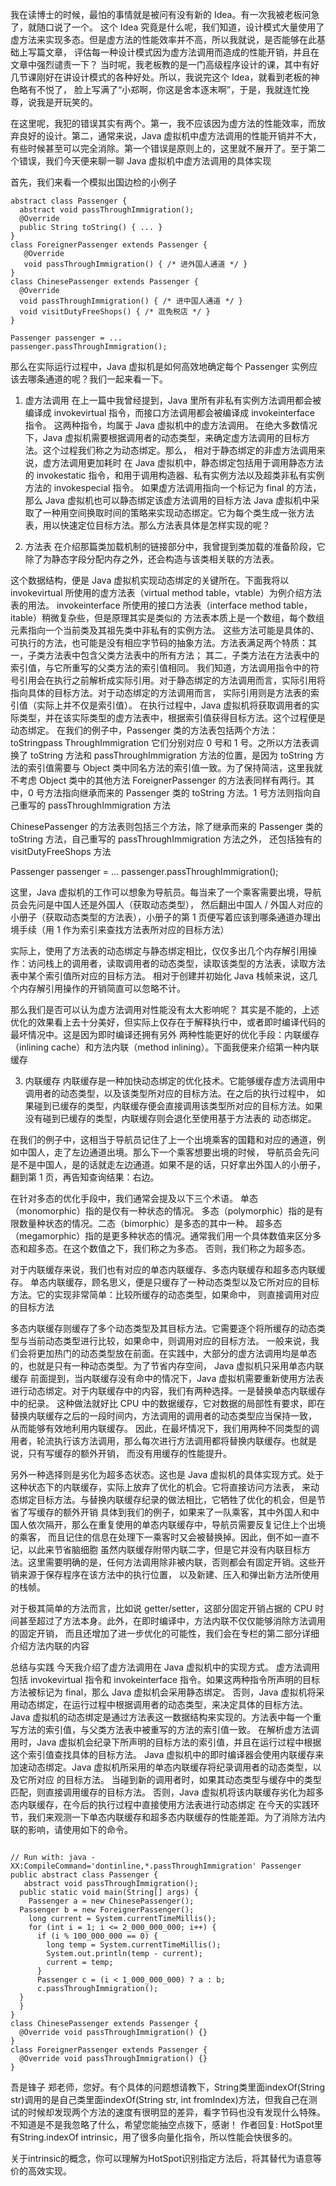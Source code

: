 我在读博士的时候，最怕的事情就是被问有没有新的 Idea。有一次我被老板问急了，就随口说了一个。
这个 Idea 究竟是什么呢，我们知道，设计模式大量使用了虚方法来实现多态。但是虚方法的性能效率并不高，所以我就说，是否能够在此基础上写篇文章，
评估每一种设计模式因为虚方法调用而造成的性能开销，并且在文章中强烈谴责一下？
当时呢，我老板教的是一门高级程序设计的课，其中有好几节课刚好在讲设计模式的各种好处。所以，我说完这个 Idea，就看到老板的神色略有不悦了，
脸上写满了“小郑啊，你这是舍本逐末啊”，于是，我就连忙挽尊，说我是开玩笑的。

在这里呢，我犯的错误其实有两个。第一，我不应该因为虚方法的性能效率，而放弃良好的设计。第二，通常来说，Java 虚拟机中虚方法调用的性能开销并不大，
有些时候甚至可以完全消除。第一个错误是原则上的，这里就不展开了。至于第二个错误，我们今天便来聊一聊 Java 虚拟机中虚方法调用的具体实现

首先，我们来看一个模拟出国边检的小例子
```
abstract class Passenger {
  abstract void passThroughImmigration();
  @Override
  public String toString() { ... }
}
class ForeignerPassenger extends Passenger {
   @Override
   void passThroughImmigration() { /* 进外国人通道 */ }
}
class ChinesePassenger extends Passenger {
  @Override
  void passThroughImmigration() { /* 进中国人通道 */ }
  void visitDutyFreeShops() { /* 逛免税店 */ }
}

Passenger passenger = ...
passenger.passThroughImmigration();
```

那么在实际运行过程中，Java 虚拟机是如何高效地确定每个 Passenger 实例应该去哪条通道的呢？我们一起来看一下。
1. 虚方法调用
   在上一篇中我曾经提到，Java 里所有非私有实例方法调用都会被编译成 invokevirtual 指令，而接口方法调用都会被编译成 invokeinterface 指令。
   这两种指令，均属于 Java 虚拟机中的虚方法调用。
   在绝大多数情况下，Java 虚拟机需要根据调用者的动态类型，来确定虚方法调用的目标方法。这个过程我们称之为动态绑定。那么，
     相对于静态绑定的非虚方法调用来说，虚方法调用更加耗时
   在 Java 虚拟机中，静态绑定包括用于调用静态方法的 invokestatic 指令，和用于调用构造器、私有实例方法以及超类非私有实例方法的 invokespecial 指令。
      如果虚方法调用指向一个标记为 final 的方法，那么 Java 虚拟机也可以静态绑定该虚方法调用的目标方法
   Java 虚拟机中采取了一种用空间换取时间的策略来实现动态绑定。它为每个类生成一张方法表，用以快速定位目标方法。那么方法表具体是怎样实现的呢？

2. 方法表 
   在介绍那篇类加载机制的链接部分中，我曾提到类加载的准备阶段，它除了为静态字段分配内存之外，还会构造与该类相关联的方法表。

这个数据结构，便是 Java 虚拟机实现动态绑定的关键所在。下面我将以 invokevirtual 所使用的虚方法表（virtual method table，vtable）为例介绍方法表的用法。
  invokeinterface 所使用的接口方法表（interface method table，itable）稍微复杂些，但是原理其实是类似的
方法表本质上是一个数组，每个数组元素指向一个当前类及其祖先类中非私有的实例方法。
这些方法可能是具体的、可执行的方法，也可能是没有相应字节码的抽象方法。方法表满足两个特质：其一，子类方法表中包含父类方法表中的所有方法；
  其二，子类方法在方法表中的索引值，与它所重写的父类方法的索引值相同。
我们知道，方法调用指令中的符号引用会在执行之前解析成实际引用。对于静态绑定的方法调用而言，实际引用将指向具体的目标方法。对于动态绑定的方法调用而言，
  实际引用则是方法表的索引值（实际上并不仅是索引值）。
在执行过程中，Java 虚拟机将获取调用者的实际类型，并在该实际类型的虚方法表中，根据索引值获得目标方法。这个过程便是动态绑定。
在我们的例子中，Passenger 类的方法表包括两个方法：
toStringpass
ThroughImmigration
它们分别对应 0 号和 1 号。之所以方法表调换了 toString 方法和 passThroughImmigration 方法的位置，是因为 toString 方法的索引值需要与 
  Object 类中同名方法的索引值一致。为了保持简洁，这里我就不考虑 Object 类中的其他方法
ForeignerPassenger 的方法表同样有两行。其中，0 号方法指向继承而来的 Passenger 类的 toString 方法。1 号方法则指向自己重写的
  passThroughImmigration 方法

ChinesePassenger 的方法表则包括三个方法，除了继承而来的 Passenger 类的 toString 方法，自己重写的 passThroughImmigration 方法之外，
  还包括独有的 visitDutyFreeShops 方法

Passenger passenger = ...
passenger.passThroughImmigration();

这里，Java 虚拟机的工作可以想象为导航员。每当来了一个乘客需要出境，导航员会先问是中国人还是外国人（获取动态类型），
 然后翻出中国人 / 外国人对应的小册子（获取动态类型的方法表），小册子的第 1 页便写着应该到哪条通道办理出境手续（用 1 作为索引来查找方法表所对应的目标方法）

实际上，使用了方法表的动态绑定与静态绑定相比，仅仅多出几个内存解引用操作：访问栈上的调用者，读取调用者的动态类型，读取该类型的方法表，读取方法表中某个索引值所对应的目标方法。
  相对于创建并初始化 Java 栈帧来说，这几个内存解引用操作的开销简直可以忽略不计。

那么我们是否可以认为虚方法调用对性能没有太大影响呢？
其实是不能的，上述优化的效果看上去十分美好，但实际上仅存在于解释执行中，或者即时编译代码的最坏情况中。这是因为即时编译还拥有另外
 两种性能更好的优化手段：内联缓存（inlining cache）和方法内联（method inlining）。下面我便来介绍第一种内联缓存

3. 内联缓存 
   内联缓存是一种加快动态绑定的优化技术。它能够缓存虚方法调用中调用者的动态类型，以及该类型所对应的目标方法。在之后的执行过程中，
   如果碰到已缓存的类型，内联缓存便会直接调用该类型所对应的目标方法。如果没有碰到已缓存的类型，内联缓存则会退化至使用基于方法表的
    动态绑定。

在我们的例子中，这相当于导航员记住了上一个出境乘客的国籍和对应的通道，例如中国人，走了左边通道出境。那么下一个乘客想要出境的时候，
  导航员会先问是不是中国人，是的话就走左边通道。如果不是的话，只好拿出外国人的小册子，翻到第 1 页，再告知查询结果：右边。

在针对多态的优化手段中，我们通常会提及以下三个术语。
单态（monomorphic）指的是仅有一种状态的情况。
多态（polymorphic）指的是有限数量种状态的情况。二态（bimorphic）是多态的其中一种。
超多态（megamorphic）指的是更多种状态的情况。通常我们用一个具体数值来区分多态和超多态。在这个数值之下，我们称之为多态。
  否则，我们称之为超多态。

对于内联缓存来说，我们也有对应的单态内联缓存、多态内联缓存和超多态内联缓存。
单态内联缓存，顾名思义，便是只缓存了一种动态类型以及它所对应的目标方法。它的实现非常简单：比较所缓存的动态类型，如果命中，
  则直接调用对应的目标方法

多态内联缓存则缓存了多个动态类型及其目标方法。它需要逐个将所缓存的动态类型与当前动态类型进行比较，如果命中，则调用对应的目标方法。
一般来说，我们会将更加热门的动态类型放在前面。在实践中，大部分的虚方法调用均是单态的，也就是只有一种动态类型。为了节省内存空间，
   Java 虚拟机只采用单态内联缓存
前面提到，当内联缓存没有命中的情况下，Java 虚拟机需要重新使用方法表进行动态绑定。对于内联缓存中的内容，我们有两种选择。一是替换单态内联缓存中的纪录。
这种做法就好比 CPU 中的数据缓存，它对数据的局部性有要求，即在替换内联缓存之后的一段时间内，方法调用的调用者的动态类型应当保持一致，
  从而能够有效地利用内联缓存。
因此，在最坏情况下，我们用两种不同类型的调用者，轮流执行该方法调用，那么每次进行方法调用都将替换内联缓存。也就是说，只有写缓存的额外开销，
  而没有用缓存的性能提升。

另外一种选择则是劣化为超多态状态。这也是 Java 虚拟机的具体实现方式。处于这种状态下的内联缓存，实际上放弃了优化的机会。它将直接访问方法表，
  来动态绑定目标方法。与替换内联缓存纪录的做法相比，它牺牲了优化的机会，但是节省了写缓存的额外开销
具体到我们的例子，如果来了一队乘客，其中外国人和中国人依次隔开，那么在重复使用的单态内联缓存中，导航员需要反复记住上个出境的乘客，
  而且记住的信息在处理下一乘客时又会被替换掉。因此，倒不如一直不记，以此来节省脑细胞
虽然内联缓存附带内联二字，但是它并没有内联目标方法。这里需要明确的是，任何方法调用除非被内联，否则都会有固定开销。这些开销来源于保存程序在该方法中的执行位置，
以及新建、压入和弹出新方法所使用的栈帧。

对于极其简单的方法而言，比如说 getter/setter，这部分固定开销占据的 CPU 时间甚至超过了方法本身。此外，在即时编译中，方法内联不仅仅能够消除方法调用的固定开销，
  而且还增加了进一步优化的可能性，我们会在专栏的第二部分详细介绍方法内联的内容

总结与实践
今天我介绍了虚方法调用在 Java 虚拟机中的实现方式。
虚方法调用包括 invokevirtual 指令和 invokeinterface 指令。如果这两种指令所声明的目标方法被标记为 final，那么 Java 虚拟机会采用静态绑定。
否则，Java 虚拟机将采用动态绑定，在运行过程中根据调用者的动态类型，来决定具体的目标方法。
Java 虚拟机的动态绑定是通过方法表这一数据结构来实现的。方法表中每一个重写方法的索引值，与父类方法表中被重写的方法的索引值一致。
在解析虚方法调用时，Java 虚拟机会纪录下所声明的目标方法的索引值，并且在运行过程中根据这个索引值查找具体的目标方法。
Java 虚拟机中的即时编译器会使用内联缓存来加速动态绑定。Java 虚拟机所采用的单态内联缓存将纪录调用者的动态类型，以及它所对应
 的目标方法。
当碰到新的调用者时，如果其动态类型与缓存中的类型匹配，则直接调用缓存的目标方法。
否则，Java 虚拟机将该内联缓存劣化为超多态内联缓存，在今后的执行过程中直接使用方法表进行动态绑定
在今天的实践环节，我们来观测一下单态内联缓存和超多态内联缓存的性能差距。为了消除方法内联的影响，请使用如下的命令。
```

// Run with: java -XX:CompileCommand='dontinline,*.passThroughImmigration' Passenger
public abstract class Passenger {
   abstract void passThroughImmigration();
  public static void main(String[] args) {
    Passenger a = new ChinesePassenger();
  Passenger b = new ForeignerPassenger();
    long current = System.currentTimeMillis();
    for (int i = 1; i <= 2_000_000_000; i++) {
      if (i % 100_000_000 == 0) {
        long temp = System.currentTimeMillis();
        System.out.println(temp - current);
        current = temp;
      }
      Passenger c = (i < 1_000_000_000) ? a : b;
      c.passThroughImmigration();
  }
  }
}
class ChinesePassenger extends Passenger {
  @Override void passThroughImmigration() {} 
}
class ForeignerPassenger extends Passenger {
  @Override void passThroughImmigration() {}
}
```


吾是锋子
郑老师，您好。有个具体的问题想请教下，String类里面indexOf(String str)调用的是自己类里面indexOf(String str, int fromIndex)方法，但我自己在测试的时候却发现两个方法的速度有很明显的差异，看字节码也没有发现什么特殊。
不知道是不是我忽略了什么，希望您能抽空点拨下，感谢！
作者回复: HotSpot里有String.indexOf intrinsic，用了很多向量化指令，所以性能会快很多的。

关于intrinsic的概念，你可以理解为HotSpot识别指定方法后，将其替代为语意等价的高效实现。